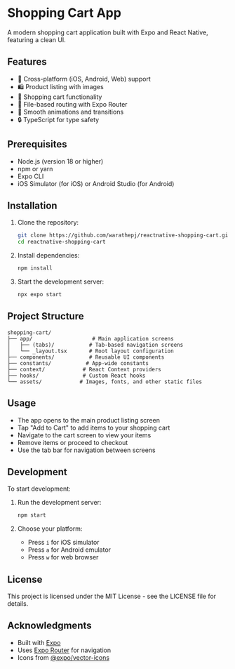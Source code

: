 # Shopping Cart App

A modern shopping cart application built with Expo and React Native, featuring a clean UI.

## Features

- 📱 Cross-platform (iOS, Android, Web) support
- 🛍️ Product listing with images
- 🛒 Shopping cart functionality
- 🔄 File-based routing with Expo Router
- 💫 Smooth animations and transitions
- 🔒 TypeScript for type safety

## Prerequisites

- Node.js (version 18 or higher)
- npm or yarn
- Expo CLI
- iOS Simulator (for iOS) or Android Studio (for Android)

## Installation

1. Clone the repository:

   ```bash
   git clone https://github.com/warathepj/reactnative-shopping-cart.git
   cd reactnative-shopping-cart
   ```

2. Install dependencies:

   ```bash
   npm install
   ```

3. Start the development server:
   ```bash
   npx expo start
   ```

## Project Structure

```
shopping-cart/
├── app/                   # Main application screens
│   ├── (tabs)/           # Tab-based navigation screens
│   └── _layout.tsx       # Root layout configuration
├── components/           # Reusable UI components
├── constants/           # App-wide constants
├── context/            # React Context providers
├── hooks/              # Custom React hooks
└── assets/            # Images, fonts, and other static files
```

## Usage

- The app opens to the main product listing screen
- Tap "Add to Cart" to add items to your shopping cart
- Navigate to the cart screen to view your items
- Remove items or proceed to checkout
- Use the tab bar for navigation between screens

## Development

To start development:

1. Run the development server:

   ```bash
   npm start
   ```

2. Choose your platform:
   - Press `i` for iOS simulator
   - Press `a` for Android emulator
   - Press `w` for web browser

## License

This project is licensed under the MIT License - see the LICENSE file for details.

## Acknowledgments

- Built with [Expo](https://expo.dev)
- Uses [Expo Router](https://docs.expo.dev/router/introduction/) for navigation
- Icons from [@expo/vector-icons](https://docs.expo.dev/guides/icons/)

